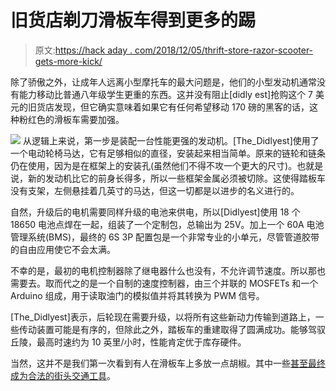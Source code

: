 # 旧货店剃刀滑板车得到更多的踢

> 原文:[https://hack aday . com/2018/12/05/thrift-store-razor-scooter-gets-more-kick/](https://hackaday.com/2018/12/05/thrift-store-razor-scooter-gets-more-kick/)

除了骄傲之外，让成年人远离小型摩托车的最大问题是，他们的小型发动机通常没有能力移动比普通八年级学生更重的东西。这并没有阻止[didly est]抢购这个 7 美元的旧货店发现，但它确实意味着如果它有任何希望移动 170 磅的黑客的话，这种粉红色的滑板车需要加强。

[![](../Images/a2fe09766941082d6a2400f0c4b674ed.png)](https://hackaday.com/wp-content/uploads/2018/12/razor_detail.jpg) 从逻辑上来说，第一步是装配一台性能更强的发动机。[The_Didlyest]使用了一个电动轮椅马达，它有足够相似的直径，安装起来相当简单。原来的链轮和链条仍在使用，因为是在框架上的安装孔(虽然他们不得不攻一个更大的尺寸)。也就是说，新的发动机比它的前身长得多，所以一些框架金属必须被切除。这使得踏板车没有支架，左侧悬挂着几英寸的马达，但这一切都是以进步的名义进行的。

自然，升级后的电机需要同样升级的电池来供电，所以[Didlyest]使用 18 个 18650 电池点焊在一起，组装了一个定制包，总输出为 25V。加上一个 60A 电池管理系统(BMS)，最终的 6S 3P 配置包是一个非常专业的小单元，尽管管道胶带的自由应用使它不会太满。

不幸的是，最初的电机控制器除了继电器什么也没有，不允许调节速度。所以那也需要去。取而代之的是一个自制的速度控制器，由三个并联的 MOSFETs 和一个 Arduino 组成，用于读取油门的模拟值并将其转换为 PWM 信号。

[The_Didlyest]表示，后轮现在需要升级，以将所有这些新动力传输到道路上，一些传动装置可能是有序的，但除此之外，踏板车的重建取得了圆满成功。能够驾驭丘陵，最高时速约为 10 英里/小时，性能肯定优于库存硬件。

当然，这并不是我们第一次看到有人在滑板车上多放一点胡椒。其中一些[甚至最终成为合法的街头交通工具](https://hackaday.com/2018/10/23/building-an-electric-scooter-thats-street-legal-even-in-germany/)。